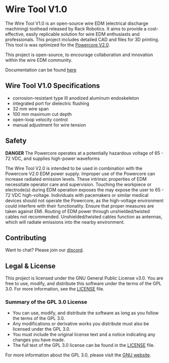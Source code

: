 # Wire Tool V1.0 

The Wire Tool V1.0 is an open-source wire EDM (electrical discharge machining) toolhead released by Rack Robotics. It aims to provide a cost-effective, easily replicable solution for wire EDM enthusiasts and professionals. This project includes detailed CAD and files for 3D printing. This tool is was optimized for the [Powercore V2.0](https://github.com/Rack-Robotics/Powercore-V2.0/tree/master). 

This project is open-source, to encourage collaboration and innovation within the wire EDM community. 

Documentation can be found [here](https://rack-robotics.github.io/docs/)

## Wire Tool V1.0 Specifications 
- corrosion-resistant type III anodized aluminum endoskeleton
- integrated port for dielectric flushing
- 32 mm wire span
- 100 mm maximum cut depth
- open-loop velocity control 
- manual adjustment for wire tension

## Safety 

**DANGER** The Powercore operates at a potentially hazardous voltage of 65 - 72 VDC, and supplies high-power waveforms

The Wire Tool V2.0 is intended to be used in combination with the Powercore V2.0 EDM power supply. Improper use of the Powercore can increase radiated emission levels. These intrinsic properties of EDM necessitate operator care and supervision. Touching the workpiece or electrode(s) during EDM operation exposes the may expose the user to 65 - 72 VDC high-voltage. Individuals with pacemakers or similar medical devices should not operate the Powercore, as the high-voltage environment could interfere with their functionality. Ensure that proper measures are taken against EMI. Routing of EDM power through unshielded/twisted cables not recommended. Unshielded/twisted cables function as antennas, which will radiate emissions into the nearby environment.

## Contributing 

Want to chat? Please join our [discord](https://discord.gg/z4XNk7Hkgw). 

## Legal & License

This project is licensed under the GNU General Public License v3.0. You are free to use, modify, and distribute this software under the terms of the GPL 3.0. For more information, see the [LICENSE](LICENSE) file.

### Summary of the GPL 3.0 License

- You can use, modify, and distribute the software as long as you follow the terms of the GPL 3.0.
- Any modifications or derivative works you distribute must also be licensed under the GPL 3.0.
- You must include the original license text and a notice indicating any changes you have made.
- The full text of the GPL 3.0 license can be found in the [LICENSE](LICENSE) file.

For more information about the GPL 3.0, please visit the [GNU website](https://www.gnu.org/licenses/gpl-3.0.html).
